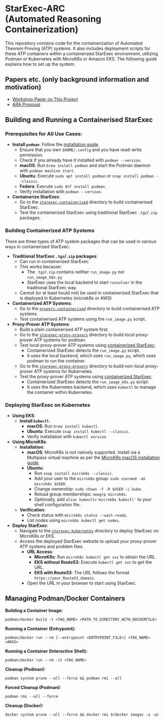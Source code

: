 # StarExec-ARC <BR>(Automated Reasoning Containerization)

This repository contains code for the containerization of Automated Theorem Proving (ATP) systems.
It also includes deployment scripts for these ATP containers within a containerized StarExec
environment, utilizing Podman or Kubernetes with MicroK8s or Amazon EKS.
The following guide explains how to set up the system.

<!-- ------------------------------------------------------------------------------------------ -->
## Papers etc. (only background information and motivation)
- [Workshop Paper on This Project](https://www.eprover.org/EVENTS/IWIL-2024/IWIL-24-Preproceedings.pdf)
- [ARA Proposal](https://www.amazon.science/research-awards/recipients/geoffrey-sutcliffe)

<!-- ------------------------------------------------------------------------------------------ -->
## Building and Running a Containerised StarExec

### Prerequisites for All Use Cases:
* **Install `podman`**: Follow the [installation guide](https://podman.io/docs/installation).
  - Ensure that you own `$HOME/.config` and you have read-write permission.
  - Check if you already have it installed with `podman --version`.
  - **macOS**: Run `brew install podman` and start the Podman daemon with `podman machine start`.
  - **Ubuntu**: Execute `sudo apt install podman` or `snap install podman --classic`.
  - **Fedora**: Execute `sudo dnf install podman`.
  - Verify installation with `podman --version`.
* **Containerize StarExec**:
  - Go to the [`starexec-containerised`](starexec-containerised) directory to build containerised
    StarExec.
  - Test the containerized StarExec using traditional StarExec `.tgz`/`.zip` packages.

<!-- ------------------------------------------------------------------------------------------ -->
### Building Containerized ATP Systems

There are three types of ATP system packages that can be used in various ways in containerized
StarExec:
* **Traditional StarExec `.tgz`/`.zip` packages**:
  - Can run in containerized StarExec
  - This works because:
    + The `.tgz`/`.zip` contains neither `run_image.py` nor `run_image_k8s.py`
    + StarExec uses the local backend to start `runsolver` in the traditional StarExec way.
  - Cannot (or at least hould not) be used in containerized StarExec that is deployed in
    Kubernetes (microk8s or AWS)
* **Containerized ATP Systems**: 
  - Go to the [`provers-containerised`](provers-containerised) directory to build 
    containerised ATP systems.
  - Test containerised ATP systems using the `run_image.py` script.
* **Proxy-Prover ATP Systems**:
  - Build a plain containerised ATP system first.
  - Go to the [`starexec-proxy-provers`](starexec-proxy-provers) directory to build _local_
    proxy-prover ATP systems for podman.
  - Test local proxy-prover ATP systems using [containerized StarExec](starexec-containerised).
    + Containerized StarExec detects the `run_image.py` script.
    + It uses the local backend, which uses `run_image.py`, which uses podman to run the
      container.
  - Go to the [`starexec-proxy-provers`](starexec-proxy-provers) directory to build non-local
    proxy-prover ATP systems for Kubernetes.
  - Test the proxy-prover ATP systems using [containerized StarExec](starexec-containerised).
    + Containerized StarExec detects the `run_image_k8s.py` script.
    + It uses the Kubernetes backend, which uses `kubectl` to manage the container within
      Kubernetes.

<!-- ------------------------------------------------------------------------------------------ -->
### Deploying StarExec on Kubernetes

* **Using EKS**:
  * **Install `kubectl`**:
    - **macOS**: Run `brew install kubectl`.
    - **Ubuntu**: Execute `snap install kubectl --classic`.
    - Verify installation with `kubectl version`.
* **Using MicroK8s**:
  * **Installation**:
    - **macOS**: MicroK8s is not natively supported. Install via a Multipass virtual machine as per the [MicroK8s macOS installation guide](https://microk8s.io/docs/install-macos).
    - **Ubuntu**:
      - Run `snap install microk8s --classic`.
      - Add your user to the `microk8s` group: `sudo usermod -aG microk8s $USER`.
      - Change ownership: `sudo chown -f -R $USER ~/.kube`.
      - Reload group memberships: `newgrp microk8s`.
      - Optionally, add `alias kubectl='microk8s kubectl'` to your shell configuration file.
  * **Verification**:
    - Check status with `microk8s status --wait-ready`.
    - List nodes using `microk8s kubectl get nodes`.
* **Deploy StarExec**:
  - Navigate to the [`starexec-kubernetes`](starexec-kubernetes) directory to deploy StarExec on MicroK8s or EKS.
  - Access the deployed StarExec website to upload your proxy-prover ATP systems and problem files.
    - **URL Access**:
      * **MicroK8s**: Run `microk8s kubectl get svc` to obtain the URL.
      * **EKS without Route53**: Execute `kubectl get svc` to get the URL.
      * **EKS with Route53**: The URL follows the format `https://your_Route53_domain`.
    - Open the URL in your browser to start using StarExec.

<!-- ------------------------------------------------------------------------------------------ -->
## Managing Podman/Docker Containers

**Building a Container Image:**
```shell
podman/docker build -t <TAG_NAME> <PATH_TO_DIRECTORY_WITH_DOCKERFILE>
```
**Running a Container (Entrypoint):**
```shell
podman/docker run --rm [--entrypoint <ENTRYPOINT_FILE>] <TAG_NAME> <ARGS>
```
**Running a Container (Interactive Shell):**
```shell
podman/docker run --rm -it <TAG_NAME>
```
**Cleanup (Podman):**
```shell
podman system prune --all --force && podman rmi --all
```
**Forced Cleanup (Podman):**
```shell
podman rmi --all --force
```
**Cleanup (Docker):**
```shell
docker system prune --all --force && docker rmi $(docker images -a -q)
```
<!-- ------------------------------------------------------------------------------------------ -->
